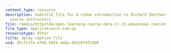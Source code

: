 ```yaml
---
content_type: resource
description: Subtitle file for a video introduction to Richard Eberhardt, one of the
  course instructors.
file: /media/https%3A/open-learning-course-data-rc.s3.amazonaws.com/cms-611j-creating-video-games-fall-2014/d5cfc1feef855059adda4832074f23b9_HpACiptk990.vtt
file_type: application/x-subrip
resourcetype: Other
title: 3play caption file
uid: d5cfc1fe-ef85-5059-adda-4832074f23b9
---
```

